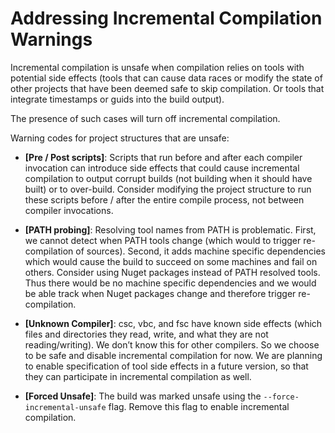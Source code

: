 Addressing Incremental Compilation Warnings
===========================================

Incremental compilation is unsafe when compilation relies on tools with potential side effects (tools that can cause data races or modify the state of other projects that have been deemed safe to skip compilation. Or tools that integrate timestamps or guids into the build output).

The presence of such cases will turn off incremental compilation.

Warning codes for project structures that are unsafe:

- __[Pre / Post scripts]__: Scripts that run before and after each compiler invocation can introduce side effects that could cause incremental compilation to output corrupt builds (not building when it should have built) or to over-build. Consider modifying the project structure to run these scripts before / after the entire compile process, not between compiler invocations.

- __[PATH probing]__: Resolving tool names from PATH is problematic. First, we cannot detect when PATH tools change (which would to trigger re-compilation of sources). Second, it adds machine specific dependencies which would cause the build to succeed on some machines and fail on others. Consider using Nuget packages instead of PATH resolved tools. Thus there would be no machine specific dependencies and we would be able track when Nuget packages change and therefore trigger re-compilation. 

- __[Unknown Compiler]__: csc, vbc, and fsc have known side effects (which files and directories they read, write, and what they are not reading/writing).
We don’t know this for other compilers. So we choose to be safe and disable incremental compilation for now. We are planning to enable specification of tool side effects in a future version, so that they can participate in incremental compilation as well.

- __[Forced Unsafe]__: The build was marked unsafe using the `--force-incremental-unsafe` flag. Remove this flag to enable incremental compilation.